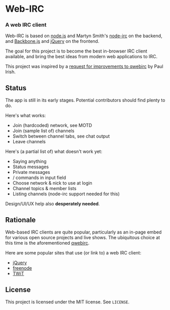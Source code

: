 Web-IRC
=======

### A web IRC client

Web-IRC is based on [node.js](http://nodejs.org/) and 
Martyn Smith's [node-irc](https://github.com/martynsmith/node-irc) on the backend,
and [Backbone.js](http://documentcloud.github.com/backbone/) and
[jQuery](http://jquery.com/) on the frontend.

The goal for this project is to become the best in-browser IRC client available,
and bring the best ideas from modern web applications to IRC.

This project was inspired by a [request for improvements to qwebirc](https://github.com/paulirish/lazyweb-requests/issues/31)
by Paul Irish.


Status
------

The app is still in its early stages. Potential contributors should find plenty to do.

Here's what works:

- Join (hardcoded) network, see MOTD
- Join (sample list of) channels
- Switch between channel tabs, see chat output
- Leave channels

Here's (a partial list of) what doesn't work yet:

- Saying anything
- Status messages
- Private messages
- / commands in input field
- Choose network & nick to use at login
- Channel topics & member lists
- Listing channels (node-irc support needed for this)

Design/UI/UX help also **desperately needed**.


Rationale
---------

Web-based IRC clients are quite popular, particularly as an in-page embed for 
various open source projects and live shows. The ubiquitous choice at this time
is the aforementioned [qwebirc](http://qwebirc.org/).

Here are some popular sites that use (or link to) a web IRC client:

- [jQuery](http://docs.jquery.com/Discussion)
- [freenode](http://webchat.freenode.net/)
- [TWiT](http://twit.tv/)


License
-------

This project is licensed under the MIT license. See `LICENSE`.